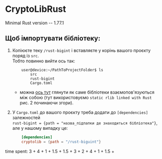 # CryptoLibRust

Minimal Rust version -- 1.77.1

## Щоб імпортувати бібліотеку:
1. Копіюєте теку `/rust-bigint` і вставляєте у корінь вашого проєкту поряд із `src`.  <br />
   Тобто повинно вийти ось так:
    ```console
        user@device:~/PathToProjectFolder$ ls
            src
            rust-bigint
            Cargo.toml
   ```
    + можна [ось тут](https://blog.pnkfx.org/blog/2022/05/12/linking-rust-crates/) глянути як саме бібліотеки взаємопов'язуються між собою (тут використовуємо `static rlib linked with Rust` рис. 2 починаючи згори).

2. У `Cargo.toml` до вашого проєкту треба додати до `[dependencies]` залежностей <br />`rust-bigint = {path = "назва_підпапки де знаходиться бібліотека"}`, <br /> але у нашому випадку це:
    ```TOML
        [dependencies]
        cryptolib = {path = "/rust-biguint"}
    ```
   
time spent: 3 + 4 + 1 + 1.5 + 1.5 + 3 + 2 + 4 + 1 + 1.5 + 
